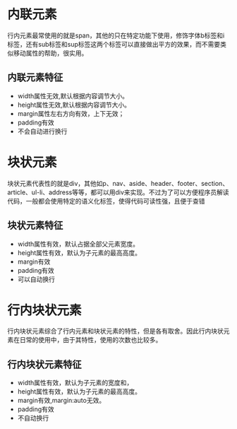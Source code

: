 # 内联元素

行内元素最常使用的就是span，其他的只在特定功能下使用，修饰字体b标签和i标签，还有sub标签和sup标签这两个标签可以直接做出平方的效果，而不需要类似移动属性的帮助，很实用。

## 内联元素特征

* width属性无效,默认根据内容调节大小。
* height属性无效,默认根据内容调节大小。
* margin属性左右方向有效，上下无效；
* padding有效
* 不会自动进行换行

# 块状元素

块状元素代表性的就是div，其他如p、nav、aside、header、footer、section、article、ul-li、address等等，都可以用div来实现。不过为了可以方便程序员解读代码，一般都会使用特定的语义化标签，使得代码可读性强，且便于查错

## 块状元素特征

* width属性有效，默认占据全部父元素宽度。
* height属性有效，默认为子元素的最高高度。
* margin有效
* padding有效
* 可以自动换行

# 行内块状元素

行内块状元素综合了行内元素和块状元素的特性，但是各有取舍。因此行内块状元素在日常的使用中，由于其特性，使用的次数也比较多。

## 行内块状元素特征

* width属性有效，默认为子元素的宽度和，
* height属性有效，默认为子元素的最高高度。
* margin有效,margin:auto无效。
* padding有效
* 不自动换行